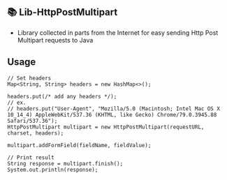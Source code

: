## 📚 Lib-HttpPostMultipart
* Library collected in parts from the Internet for easy sending Http Post Multipart requests to Java

## Usage
```
// Set headers
Map<String, String> headers = new HashMap<>();

headers.put(/* add any headers */); 
// ex. 
// headers.put("User-Agent", "Mozilla/5.0 (Macintosh; Intel Mac OS X 10_14_4) AppleWebKit/537.36 (KHTML, like Gecko) Chrome/79.0.3945.88 Safari/537.36");
HttpPostMultipart multipart = new HttpPostMultipart(requestURL, charset, headers);

multipart.addFormField(fieldName, fieldValue);

// Print result
String response = multipart.finish();
System.out.println(response);
```
